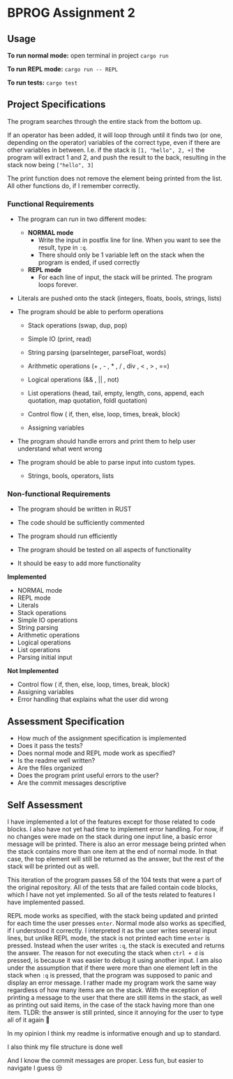 # BPROG Assignment 2

## Usage

**To run normal mode:**
open terminal in project
`cargo run`

**To run REPL mode:**
`cargo run -- REPL`

**To run tests:**
`cargo test`





## Project Specifications



The program searches through the entire stack from the bottom up.

If an operator has been added, it will loop through until it finds two (or one, depending on the operator) variables of the correct type, even if there are other variables in between.
I.e. if the stack is `[1, "hello", 2, +]` the program will extract 1 and 2, and push the result to the back, resulting in the stack now being `["hello", 3]`

The print function does not remove the element being printed from the list. All other functions do, if I remember correctly.

### Functional Requirements

* The program can run in two different modes:
  * **NORMAL mode**
    * Write the input in postfix line for line. When you want to see the result, type in `:q`. 
    * There should only be 1 variable left on the stack when the program is ended, if used correctly
  * **REPL mode**
    * For each line of input, the stack will be printed. The program loops forever.

* Literals are pushed onto the stack (integers, floats, bools, strings, lists)

* The program should be able to perform operations

  * Stack operations (swap, dup, pop)
  * Simple IO (print, read)
  * String parsing (parseInteger, parseFloat, words)
  * Arithmetic operations (+ ,  - ,  * , / , div , < , > , ==)
  * Logical operations (&& , || , not)

  * List operations (head, tail, empty, length, cons, append, each quotation, map quotation, foldl quotation)

  * Control flow ( if, then, else, loop, times, break, block)
  * Assigning variables

* The program should handle errors and print them to help user understand what went wrong
* The program should be able to parse input into custom types.
  * Strings, bools, operators, lists

### Non-functional Requirements

* The program should be written in RUST

* The code should be sufficiently commented

* The program should run efficiently

* The program should be tested on all aspects of functionality

* It should be easy to add more functionality



**Implemented**

- NORMAL mode
- REPL mode
- Literals
- Stack operations
- Simple IO operations
- String parsing
- Arithmetic operations
- Logical operations
- List operations
- Parsing initial input



**Not Implemented**

- Control flow ( if, then, else, loop, times, break, block)
- Assigning variables
- Error handling that explains what the user did wrong





## Assessment Specification

- How much of the assignment specification is implemented
- Does it pass the tests?
- Does normal mode and REPL mode work as specified?
- Is the readme well written?
- Are the files organized
- Does the program print useful errors to the user?
- Are the commit messages descriptive





## Self Assessment



I have implemented a lot of the features except for those related to code blocks. I also have not yet had time to implement error handling. For now, if no changes were made on the stack during one input line,  a basic error message will be printed. There is also an error message being printed when the stack contains more than one item at the end of normal mode. In that case, the top element will still be returned as the answer, but the rest of the stack will be printed out as well.

This iteration  of the program passes 58 of the 104 tests that were a part of the original repository. All of the tests that are failed contain code blocks, which I have not yet implemented. So all of the tests related to features I have implemented passed.

REPL mode works as specified, with the stack being updated and printed for each time the user presses `enter`. Normal mode also works as specified, if I understood it correctly. I interpreted it as the user writes several input lines, but unlike REPL mode, the stack is not printed each time `enter` is pressed. Instead when the user writes `:q`, the stack is executed and returns the answer. The reason for not executing the stack when `ctrl + d` is pressed, is because it was easier to debug it using another input. I am also under the assumption that if there were more than one element left in the stack when `:q` is pressed, that the program was supposed to panic and display an error message. I rather made my program work the same way regardless of how many items are on the stack. With the exception of printing a message to the user that there are still items in the stack, as well as printing out said items, in the case of the stack having more than one item. TLDR: the answer is still printed, since it annoying for the user to type all of it again :cowboy_hat_face:

In my opinion I think my readme is informative enough and up to standard.

I also think my file structure is done well

And I know the commit messages are proper. Less fun, but easier to navigate I guess :unamused:

